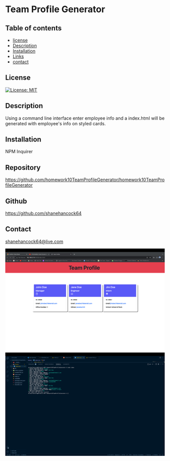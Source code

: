# Team Profile Generator
 
  ## Table of contents 
  * [license](#License)
  * [Description](#description)
  * [Installation](#Installation)
  * [Links](#links)
  * [contact](contact)
  
  ## License
  [![License: MIT](https://img.shields.io/badge/License-MIT-yellow.svg)](https://opensource.org/licenses/MIT)

  ## Description
  Using a command line interface enter employee info and a index.html will be generated with employee's info on styled cards.

  ## Installation
  NPM Inquirer 

  ## Repository
  https://github.com/homework10TeamProfileGenerator/homework10TeamProfileGenerator

  ## Github
  https://github.com/shanehancock64

  ## Contact 
  shanehancock64@live.com

  <img src="./Assets/img/Screen Shot 2022-05-18 at 5.18.55 PM.png">
  <img src="./Assets/img/Screen Shot 2022-05-18 at 5.19.31 PM.png">
